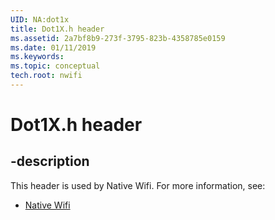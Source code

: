 ```yaml
---
UID: NA:dot1x
title: Dot1X.h header
ms.assetid: 2a7bf8b9-273f-3795-823b-4358785e0159
ms.date: 01/11/2019
ms.keywords: 
ms.topic: conceptual
tech.root: nwifi
---
```


# Dot1X.h header


## -description


This header is used by Native Wifi. For more information, see:

- [Native Wifi](../_nwifi/index.md)

